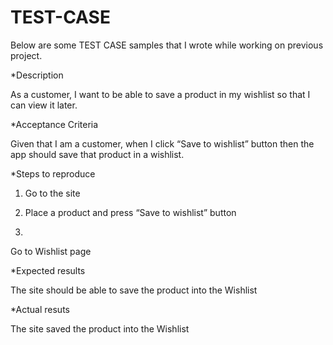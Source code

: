 # TEST-CASE
Below are some TEST CASE samples that I wrote while working on previous project.

*Description

As a customer, I want to be able to save a product in my wishlist so that I can view it later.

*Acceptance Criteria

Given that I am a customer, when I click “Save to wishlist” button then the app should save that product in a wishlist.

*Steps to reproduce


1. Go to the site 

2. Place a product and press “Save to wishlist” button
3. 

Go to Wishlist page 


*Expected results


The site should be able to save the product into the Wishlist

*Actual resuts


The site saved the product into the Wishlist
